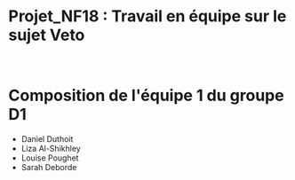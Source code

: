 # Projet_NF18 : Travail en équipe sur le sujet Veto
<br/>
<h1>Composition de l'équipe 1 du groupe D1</h1>

<ul>
<li> Daniel Duthoit </li>
<li> Liza Al-Shikhley </li>
<li> Louise Poughet </li>
<li> Sarah Deborde </li>
</ul>
